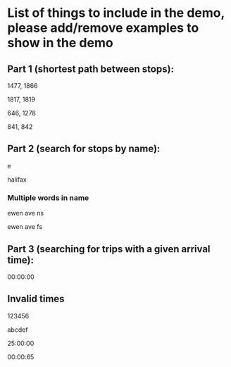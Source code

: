 # List of things to include in the demo, please add/remove examples to show in the demo

## Part 1 (shortest path between stops):
1477, 1866

1817, 1819

646, 1278

841, 842

## Part 2 (search for stops by name):
e

halifax

### Multiple words in name
ewen ave ns

ewen ave fs


## Part 3 (searching for trips with a given arrival time):
00:00:00

## Invalid times
123456

abcdef

25:00:00

00:00:65
